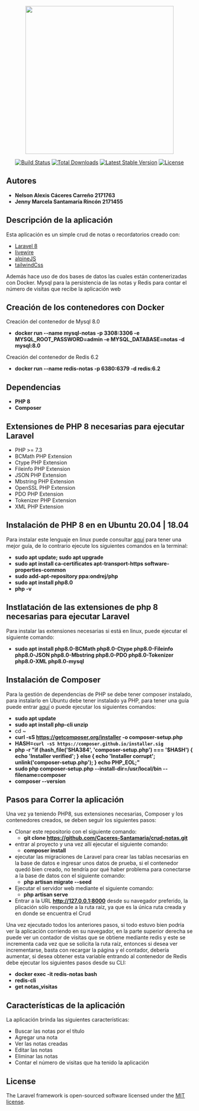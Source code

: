 <p align="center"><a href="https://laravel.com" target="_blank"><img src="https://raw.githubusercontent.com/laravel/art/master/logo-lockup/5%20SVG/2%20CMYK/1%20Full%20Color/laravel-logolockup-cmyk-red.svg" width="400"></a></p>

<p align="center">
<a href="https://travis-ci.org/laravel/framework"><img src="https://travis-ci.org/laravel/framework.svg" alt="Build Status"></a>
<a href="https://packagist.org/packages/laravel/framework"><img src="https://img.shields.io/packagist/dt/laravel/framework" alt="Total Downloads"></a>
<a href="https://packagist.org/packages/laravel/framework"><img src="https://img.shields.io/packagist/v/laravel/framework" alt="Latest Stable Version"></a>
<a href="https://packagist.org/packages/laravel/framework"><img src="https://img.shields.io/packagist/l/laravel/framework" alt="License"></a>
</p>

## Autores

- **Nelson Alexis Cáceres Carreño 2171763**
- **Jenny Marcela Santamaría Rincón 2171455**

## Descripción de la aplicación

Esta aplicación es un simple crud de notas o recordatorios creado con:
- [Laravel 8](https://laravel.com/)
- [livewire](https://laravel-livewire.com/)
- [alpineJS](https://alpinejs.dev/)
- [tailwindCss](https://tailwindcss.com/)

Además hace uso de dos bases de datos las cuales están contenerizadas con Docker. Mysql para la persistencia de las notas y Redis para contar el número de visitas que recibe la aplicación web

## Creación de los contenedores con Docker

Creación del contenedor de Mysql 8.0
- **docker run --name mysql-notas -p 3308:3306 -e MYSQL_ROOT_PASSWORD=admin -e MYSQL_DATABASE=notas -d mysql:8.0**

Creación del contenedor de Redis 6.2
- **docker run --name redis-notas -p 6380:6379 -d redis:6.2**

## Dependencias

- **PHP 8**
- **Composer**

## Extensiones de PHP 8 necesarias para ejecutar Laravel

- PHP >= 7.3
- BCMath PHP Extension
- Ctype PHP Extension
- Fileinfo PHP Extension
- JSON PHP Extension
- Mbstring PHP Extension
- OpenSSL PHP Extension
- PDO PHP Extension
- Tokenizer PHP Extension
- XML PHP Extension

## Instalación de PHP 8 en en Ubuntu 20.04 | 18.04

Para instalar este lenguaje en linux puede consultar [aquí](https://ubunlog.com/php-8-0-instalar-lenguaje-en-ubuntu/) para tener una mejor guía, de lo contrario ejecute los siguientes comandos en la terminal:
- **sudo apt update; sudo apt upgrade**
- **sudo apt install ca-certificates apt-transport-https software-properties-common**
- **sudo add-apt-repository ppa:ondrej/php**
- **sudo apt install php8.0**
- **php -v**

## Instlatación de las extensiones de php 8 necesarias para ejecutar Laravel

Para instalar las extensiones necesarias si está en linux, puede ejecutar el siguiente comando:
- **sudo apt install php8.0-BCMath php8.0-Ctype php8.0-Fileinfo php8.0-JSON php8.0-Mbstring php8.0-PDO php8.0-Tokenizer php8.0-XML php8.0-mysql**

## Instalación de Composer 

Para la gestión de dependencias de PHP se debe tener composer instalado, para instalarlo en Ubuntu debe tener instalado ya PHP, para tener una guía puede entrar [aquí](https://www.digitalocean.com/community/tutorials/how-to-install-and-use-composer-on-ubuntu-20-04-es) o puede ejecutar los siguientes comandos:
- **sudo apt update**
- **sudo apt install php-cli unzip**
- cd ~
- **curl -sS https://getcomposer.org/installer -o composer-setup.php**
- **HASH=`curl -sS https://composer.github.io/installer.sig`**
- **php -r "if (hash_file('SHA384', 'composer-setup.php') === '$HASH') { echo 'Installer verified'; } else { echo 'Installer corrupt'; unlink('composer-setup.php'); } echo PHP_EOL;"**
- **sudo php composer-setup.php --install-dir=/usr/local/bin --filename=composer**
- **composer --version**

## Pasos para Correr la aplicación

Una vez ya teniendo PHP8, sus extensiones necesarias, Composer y los contenedores creados, se deben seguir los siguientes pasos:

- Clonar este repositorio con el siguiente comando:
    - **git clone https://github.com/Caceres-Santamaria/crud-notas.git**
- entrar al proyecto y una vez allí ejecutar el siguiente comando: 
    - **composer install**
- ejecutar las migraciones de Laravel para crear las tablas necesarias en la base de datos e ingresar unos datos de prueba, si el contenedor quedó bien creado, no tendría por qué haber problema para conectarse a la base de datos con el siguiente comando:
    - **php artisan migrate --seed**
- Ejecutar el servidor web mediante el siguiente comando:
    - **php artisan serve**
- Entrar a la URL **http://127.0.0.1:8000** desde su navegador preferido, la plicación sólo responde a la ruta raíz, ya que es la única ruta creada y en donde se encuentra el Crud

Una  vez ejecutado todos los anteriores pasos, si todo estuvo bien podría ver la aplicación corriendo en su navegador, en la parte superior derecha se puede ver un contador de visitas que se obtiene mediante redis y este se incrementa cada vez que se solicita la ruta raíz, entonces si desea ver incrementarse, basta con recargar la página y el contador, debería aumentar, si desea obtener esta variable entrando al contenedor de Redis debe ejecutar los siguientes pasos desde su CLI:

- **docker exec -it redis-notas bash**
- **redis-cli**
- **get notas_visitas**

## Características de la aplicación

La aplicación brinda las siguientes características:
- Buscar las notas por el título
- Agregar una nota
- Ver las notas creadas
- Editar las notas
- Eliminar las notas
- Contar el número de visitas que ha tenido la aplicación
## License

The Laravel framework is open-sourced software licensed under the [MIT license](https://opensource.org/licenses/MIT).
